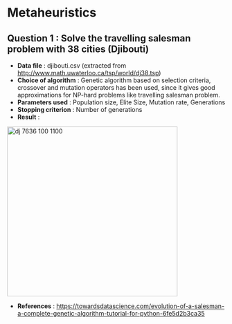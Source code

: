 # Metaheuristics

## Question 1 : Solve the travelling salesman problem with 38 cities (Djibouti)

* **Data file** : djibouti.csv (extracted from http://www.math.uwaterloo.ca/tsp/world/dj38.tsp)
* **Choice of algorithm** : Genetic algorithm based on selection criteria, crossover and mutation operators has been used, since it gives good approximations for NP-hard problems like travelling salesman problem.
* **Parameters used** : Population size, Elite Size, Mutation rate, Generations
* **Stopping criterion** : Number of generations
* **Result** :
<img width="393" alt="dj 7636 100 1100" src="https://user-images.githubusercontent.com/35540215/88482224-36b71680-cf60-11ea-8062-f999e950e7ae.PNG">

* **References** : https://towardsdatascience.com/evolution-of-a-salesman-a-complete-genetic-algorithm-tutorial-for-python-6fe5d2b3ca35

